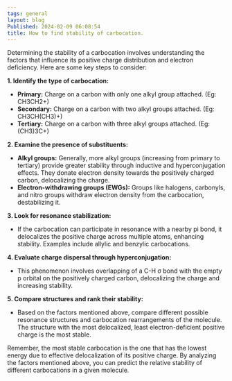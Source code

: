 ```yaml
---
tags: general
layout: blog
Published: 2024-02-09 06:08:54
title: How to find stability of carbocation.
---
```

Determining the stability of a carbocation involves understanding the factors that influence its positive charge distribution and electron deficiency. Here are some key steps to consider:

**1. Identify the type of carbocation:**
* **Primary:** Charge on a carbon with only one alkyl group attached. (Eg: CH3CH2+)
* **Secondary:** Charge on a carbon with two alkyl groups attached. (Eg: CH3CH(CH3)+)
* **Tertiary:** Charge on a carbon with three alkyl groups attached. (Eg: (CH3)3C+)

**2. Examine the presence of substituents:**
* **Alkyl groups:** Generally, more alkyl groups (increasing from primary to tertiary) provide greater stability through inductive and hyperconjugation effects. They donate electron density towards the positively charged carbon, delocalizing the charge.
* **Electron-withdrawing groups (EWGs):** Groups like halogens, carbonyls, and nitro groups withdraw electron density from the carbocation, destabilizing it.

**3. Look for resonance stabilization:**
* If the carbocation can participate in resonance with a nearby pi bond, it delocalizes the positive charge across multiple atoms, enhancing stability. Examples include allylic and benzylic carbocations.

**4. Evaluate charge dispersal through hyperconjugation:**
* This phenomenon involves overlapping of a C-H σ bond with the empty p orbital on the positively charged carbon, delocalizing the charge and increasing stability.

**5. Compare structures and rank their stability:**
* Based on the factors mentioned above, compare different possible resonance structures and carbocation rearrangements of the molecule. The structure with the most delocalized, least electron-deficient positive charge is the most stable.

Remember, the most stable carbocation is the one that has the lowest energy due to effective delocalization of its positive charge. By analyzing the factors mentioned above, you can predict the relative stability of different carbocations in a given molecule.

